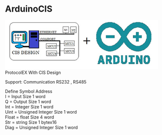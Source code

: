 # ArduinoCIS 
![](https://github.com/ToonAutomation/ArduinoCIS/blob/master/LogoJoin.jpg?raw=true)
ProtocolEX With CIS Design

Support:
Communication RS232 , RS485 

Define Symbol Address                                     
I = Input               Size 1 word       
Q = Output              Size 1 word        
Int = Integer           Size 1 word        
Uint = Unsigned Integer Size 1 word        
Float = float           Size 4 word        
Str = string            Size 1 bytex16     
Diag = Unsigned Integer Size 1 word        

